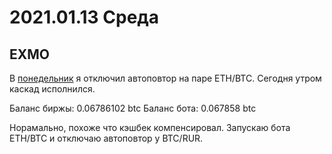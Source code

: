 # 2021.01.13 Среда
## EXMO
В [понедельник](2021.01.11.md) я отключил автоповтор на паре ETH/BTC. Сегодня утром каскад исполнился.

Баланс биржы: 0.06786102 btc
Баланс бота:  0.067858 btc

Норамально, похоже что кэшбек компенсировал.
Запускаю бота ETH/BTC и отключаю автоповтор у BTC/RUR.